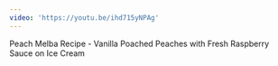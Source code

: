 ```yaml
---
video: 'https://youtu.be/ihd715yNPAg'
---
```

Peach Melba Recipe - Vanilla Poached Peaches with Fresh Raspberry Sauce on Ice Cream
